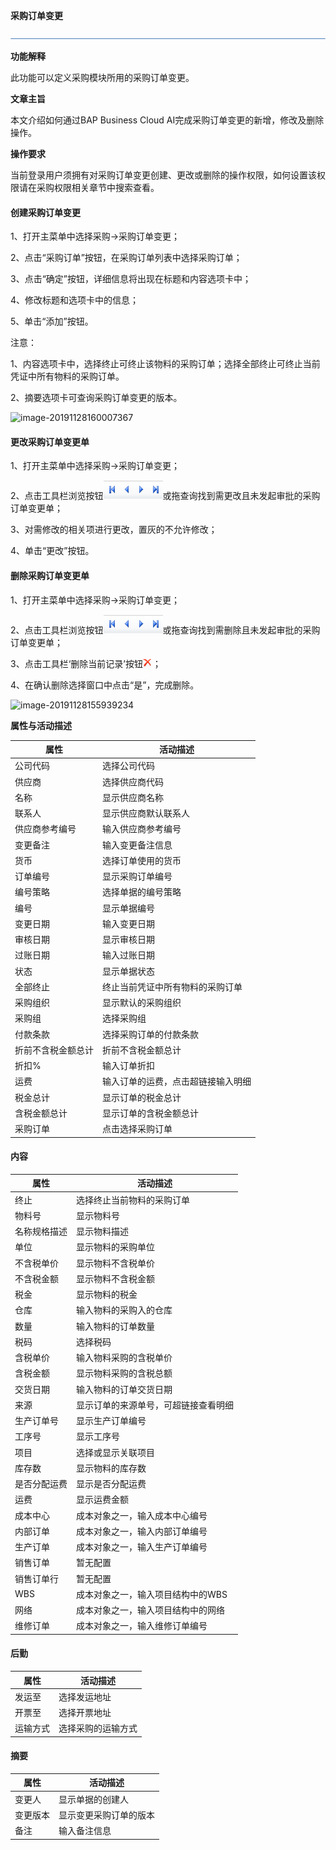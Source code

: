 **采购订单变更**

![img](图片\横线.png)

**功能解释**

此功能可以定义采购模块所用的采购订单变更。

**文章主旨**

本文介绍如何通过BAP Business Cloud AI完成采购订单变更的新增，修改及删除操作。

**操作要求**

当前登录用户须拥有对采购订单变更创建、更改或删除的操作权限，如何设置该权限请在采购权限相关章节中搜索查看。

#### 创建采购订单变更

1、打开主菜单中选择采购->采购订单变更；

2、点击“采购订单”按钮，在采购订单列表中选择采购订单；

3、点击“确定”按钮，详细信息将出现在标题和内容选项卡中；

4、修改标题和选项卡中的信息；

5、单击“添加”按钮。

注意：

1、内容选项卡中，选择终止可终止该物料的采购订单；选择全部终止可终止当前凭证中所有物料的采购订单。

2、摘要选项卡可查询采购订单变更的版本。

![image-20191128160007367](D:\Backup\桌面\图片\采购订单变更1.png)

#### 更改采购订单变更单

1、打开主菜单中选择采购->采购订单变更；

2、点击工具栏浏览按钮![img](图片/查找按钮.png)或拖查询找到需更改且未发起审批的采购订单变更单；

3、对需修改的相关项进行更改，置灰的不允许修改；

4、单击“更改”按钮。

#### 删除采购订单变更单

1、打开主菜单中选择采购->采购订单变更；

2、点击工具栏浏览按钮![img](图片/查找按钮.png)或拖查询找到需删除且未发起审批的采购订单变更单；

3、点击工具栏‘删除当前记录’按钮![img](图片/删除.png)；

4、在确认删除选择窗口中点击“是”，完成删除。

![image-20191128155939234](D:\Backup\桌面\图片\采购订单变更2.png)

**属性与活动描述**

| 属性               | 活动描述                           |
| ------------------ | ---------------------------------- |
| 公司代码           | 选择公司代码                       |
| 供应商             | 选择供应商代码                     |
| 名称               | 显示供应商名称                     |
| 联系人             | 显示供应商默认联系人               |
| 供应商参考编号     | 输入供应商参考编号                 |
| 变更备注           | 输入变更备注信息                   |
| 货币               | 选择订单使用的货币                 |
| 订单编号           | 显示采购订单编号                   |
| 编号策略           | 选择单据的编号策略                 |
| 编号               | 显示单据编号                       |
| 变更日期           | 输入变更日期                       |
| 审核日期           | 显示审核日期                       |
| 过账日期           | 输入过账日期                       |
| 状态               | 显示单据状态                       |
| 全部终止           | 终止当前凭证中所有物料的采购订单   |
| 采购组织           | 显示默认的采购组织                 |
| 采购组             | 选择采购组                         |
| 付款条款           | 选择采购订单的付款条款             |
| 折前不含税金额总计 | 折前不含税金额总计                 |
| 折扣%              | 输入订单折扣                       |
| 运费               | 输入订单的运费，点击超链接输入明细 |
| 税金总计           | 显示订单的税金总计                 |
| 含税金额总计       | 显示订单的含税金额总计             |
| 采购订单           | 点击选择采购订单                   |

#### 内容

| 属性         | 活动描述                             |
| ------------ | ------------------------------------ |
| 终止         | 选择终止当前物料的采购订单           |
| 物料号       | 显示物料号                           |
| 名称规格描述 | 显示物料描述                         |
| 单位         | 显示物料的采购单位                   |
| 不含税单价   | 显示物料不含税单价                   |
| 不含税金额   | 显示物料不含税金额                   |
| 税金         | 显示物料的税金                       |
| 仓库         | 输入物料的采购入的仓库               |
| 数量         | 输入物料的订单数量                   |
| 税码         | 选择税码                             |
| 含税单价     | 输入物料采购的含税单价               |
| 含税金额     | 显示物料采购的含税总额               |
| 交货日期     | 输入物料的订单交货日期               |
| 来源         | 显示订单的来源单号，可超链接查看明细 |
| 生产订单号   | 显示生产订单编号                     |
| 工序号       | 显示工序号                           |
| 项目         | 选择或显示关联项目                   |
| 库存数       | 显示物料的库存数                     |
| 是否分配运费 | 显示是否分配运费                     |
| 运费         | 显示运费金额                         |
| 成本中心     | 成本对象之一，输入成本中心编号       |
| 内部订单     | 成本对象之一，输入内部订单编号       |
| 生产订单     | 成本对象之一，输入生产订单编号       |
| 销售订单     | 暂无配置                             |
| 销售订单行   | 暂无配置                             |
| WBS          | 成本对象之一，输入项目结构中的WBS    |
| 网络         | 成本对象之一，输入项目结构中的网络   |
| 维修订单     | 成本对象之一，输入维修订单编号       |

#### 后勤

| 属性     | 活动描述           |
| -------- | ------------------ |
| 发运至   | 选择发运地址       |
| 开票至   | 选择开票地址       |
| 运输方式 | 选择采购的运输方式 |

#### 摘要

| 属性     | 活动描述               |
| -------- | ---------------------- |
| 变更人   | 显示单据的创建人       |
| 变更版本 | 显示变更采购订单的版本 |
| 备注     | 输入备注信息           |